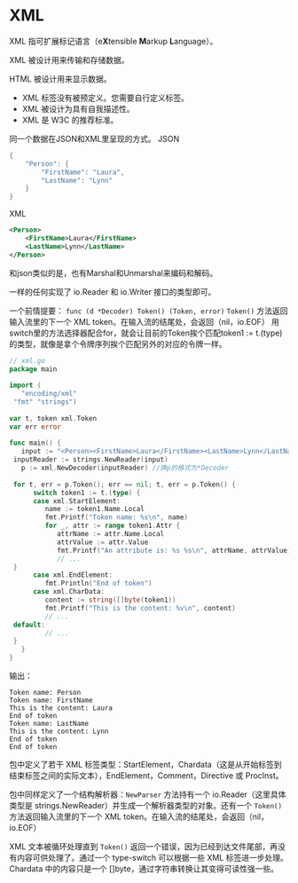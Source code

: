 # XML
XML 指可扩展标记语言（e**X**tensible **M**arkup **L**anguage）。

XML 被设计用来传输和存储数据。

HTML 被设计用来显示数据。

-   XML 标签没有被预定义。您需要自行定义标签。
-   XML 被设计为具有自我描述性。
-   XML 是 W3C 的推荐标准。


同一个数据在JSON和XML里呈现的方式。
JSON
```go
{
    "Person": {
        "FirstName": "Laura",
        "LastName": "Lynn"
    }
}
```
XML
```XML
<Person>
    <FirstName>Laura</FirstName>
    <LastName>Lynn</LastName>
</Person>
```

和json类似的是，也有Marshal和Unmarshal来编码和解码。

一样的任何实现了 io.Reader 和 io.Writer 接口的类型即可。

一个前情提要：
`func (d *Decoder) Token() (Token, error)`
 `Token()` 方法返回输入流里的下一个 XML token。在输入流的结尾处，会返回（nil，io.EOF）
用switch里的方法选择器配合for，就会让目前的Token挨个匹配token1 := t.(type)的类型，就像是拿个令牌序列挨个匹配另外的对应的令牌一样。

```go
// xml.go  
package main  
  
import (  
   "encoding/xml"  
 "fmt" "strings")  
  
var t, token xml.Token  
var err error  
  
func main() {  
   input := "<Person><FirstName>Laura</FirstName><LastName>Lynn</LastName></Person>"  
 inputReader := strings.NewReader(input)  
   p := xml.NewDecoder(inputReader) //换p的格式为*Decoder  
  
 for t, err = p.Token(); err == nil; t, err = p.Token() {  
      switch token1 := t.(type) {  
      case xml.StartElement:  
         name := token1.Name.Local  
         fmt.Printf("Token name: %s\n", name)  
         for _, attr := range token1.Attr {  
            attrName := attr.Name.Local  
            attrValue := attr.Value  
            fmt.Printf("An attribute is: %s %s\n", attrName, attrValue)  
            // ...  
 }  
      case xml.EndElement:  
         fmt.Println("End of token")  
      case xml.CharData:  
         content := string([]byte(token1))  
         fmt.Printf("This is the content: %v\n", content)  
         // ...  
 default:  
         // ...  
 }  
   }  
}
```


输出：

```
Token name: Person
Token name: FirstName
This is the content: Laura
End of token
Token name: LastName
This is the content: Lynn
End of token
End of token
```

包中定义了若干 XML 标签类型：StartElement，Chardata（这是从开始标签到结束标签之间的实际文本），EndElement，Comment，Directive 或 ProcInst。

包中同样定义了一个结构解析器：`NewParser` 方法持有一个 io.Reader（这里具体类型是 strings.NewReader）并生成一个解析器类型的对象。还有一个 `Token()` 方法返回输入流里的下一个 XML token。在输入流的结尾处，会返回（nil，io.EOF）

XML 文本被循环处理直到 `Token()` 返回一个错误，因为已经到达文件尾部，再没有内容可供处理了。通过一个 type-switch 可以根据一些 XML 标签进一步处理。Chardata 中的内容只是一个 []byte，通过字符串转换让其变得可读性强一些。